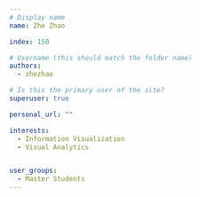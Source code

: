 ```yaml
---
# Display name
name: Zhe Zhao

index: 150

# Username (this should match the folder name)
authors:
  - zhezhao

# Is this the primary user of the site?
superuser: true

personal_url: ""

interests:
  - Information Visualization
  - Visual Analytics


user_groups:
  - Master Students
---
```

